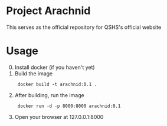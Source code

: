 # Project Arachnid

This serves as the official repository for QSHS's official website

# Usage
0. Install docker (if you haven't yet)
1. Build the image
   ```shell 
	docker build -t arachnid:0.1 .
   ```
2. After building, run the image
   ```shell
	docker run -d -p 8000:8000 arachnid:0.1
   ```
3. Open your browser at 127.0.0.1:8000
